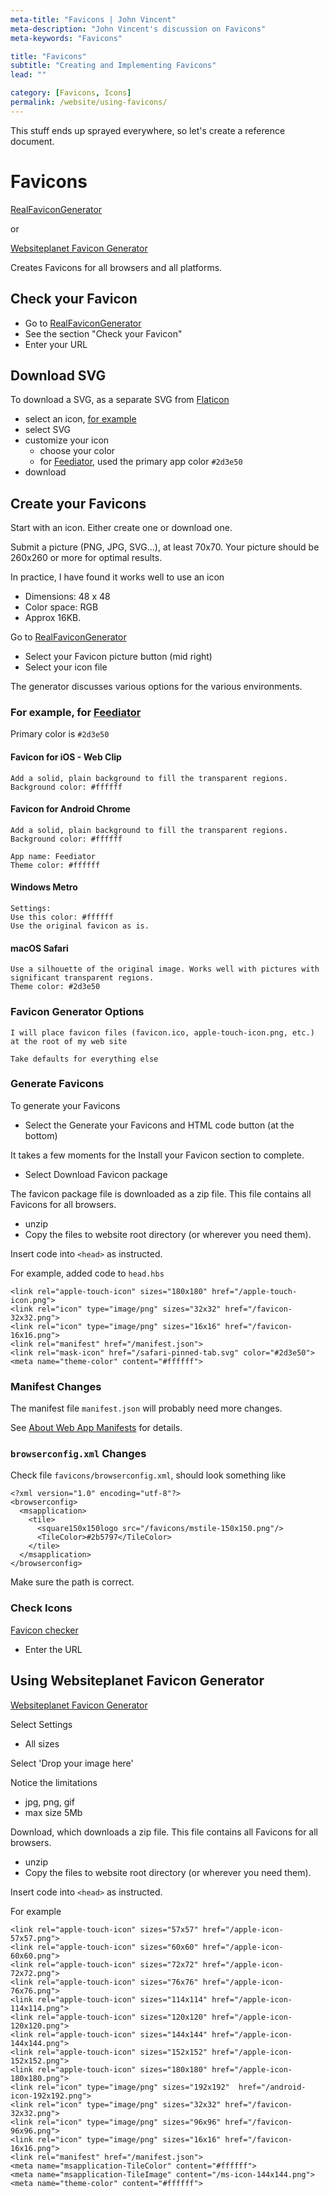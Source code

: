 ```yaml
---
meta-title: "Favicons | John Vincent"
meta-description: "John Vincent's discussion on Favicons"
meta-keywords: "Favicons"

title: "Favicons"
subtitle: "Creating and Implementing Favicons"
lead: ""

category: [Favicons, Icons]
permalink: /website/using-favicons/
---
```


This stuff ends up sprayed everywhere, so let's create a reference document.

<!-- end -->

# Favicons

[RealFaviconGenerator](http://realfavicongenerator.net/)

or

[Websiteplanet Favicon Generator](https://www.websiteplanet.com/webtools/favicon-generator/)

Creates Favicons for all browsers and all platforms.

## Check your Favicon

* Go to [RealFaviconGenerator](http://realfavicongenerator.net/)
* See the section "Check your Favicon"
* Enter your URL 

## Download SVG

To download a SVG, as a separate SVG from [Flaticon](https://www.flaticon.com/)

* select an icon, [for example](https://www.flaticon.com/free-icon/list_137942)
* select SVG
* customize your icon
	* choose your color
	* for [Feediator](https://www.feediator.com), used the primary app color `#2d3e50`
* download

## Create your Favicons

Start with an icon. Either create one or download one.

Submit a picture (PNG, JPG, SVG...), at least 70x70. 
Your picture should be 260x260 or more for optimal results.

In practice, I have found it works well to use an icon

* Dimensions: 48 x 48
* Color space: RGB
* Approx 16KB.

Go to [RealFaviconGenerator](http://realfavicongenerator.net/)

* Select your Favicon picture button (mid right)
* Select your icon file

The generator discusses various options for the various environments. 

### For example, for [Feediator](https://www.feediator.com)

Primary color is `#2d3e50`

#### Favicon for iOS - Web Clip

```
Add a solid, plain background to fill the transparent regions.
Background color: #ffffff
```

#### Favicon for Android Chrome

```
Add a solid, plain background to fill the transparent regions.
Background color: #ffffff

App name: Feediator
Theme color: #ffffff
```

#### Windows Metro

```
Settings:
Use this color: #ffffff
Use the original favicon as is.
```

#### macOS Safari

```
Use a silhouette of the original image. Works well with pictures with significant transparent regions.
Theme color: #2d3e50
```

### Favicon Generator Options

```
I will place favicon files (favicon.ico, apple-touch-icon.png, etc.) at the root of my web site

Take defaults for everything else
```

### Generate Favicons

To generate your Favicons

* Select the Generate your Favicons and HTML code button (at the bottom)

It takes a few moments for the Install your Favicon section to complete.

* Select Download Favicon package

The favicon package file is downloaded as a zip file. This file contains all Favicons for all browsers.

* unzip
* Copy the files to website root directory (or wherever you need them).

Insert code into `<head>` as instructed.

For example, added code to `head.hbs`

```
<link rel="apple-touch-icon" sizes="180x180" href="/apple-touch-icon.png">
<link rel="icon" type="image/png" sizes="32x32" href="/favicon-32x32.png">
<link rel="icon" type="image/png" sizes="16x16" href="/favicon-16x16.png">
<link rel="manifest" href="/manifest.json">
<link rel="mask-icon" href="/safari-pinned-tab.svg" color="#2d3e50">
<meta name="theme-color" content="#ffffff">
```

### Manifest Changes

The manifest file `manifest.json` will probably need more changes.

See [About Web App Manifests](/website/using-web-app-manifests/) for details.


### `browserconfig.xml` Changes

Check file `favicons/browserconfig.xml`, should look something like

```
<?xml version="1.0" encoding="utf-8"?>
<browserconfig>
  <msapplication>
    <tile>
      <square150x150logo src="/favicons/mstile-150x150.png"/>
      <TileColor>#2b5797</TileColor>
    </tile>
  </msapplication>
</browserconfig>
```

Make sure the path is correct.

### Check Icons

[Favicon checker](http://realfavicongenerator.net/favicon_checker)

* Enter the URL

## Using Websiteplanet Favicon Generator

[Websiteplanet Favicon Generator](https://www.websiteplanet.com/webtools/favicon-generator)

Select Settings

* All sizes

Select 'Drop your image here'

Notice the limitations

* jpg, png, gif
* max size 5Mb

Download, which downloads a zip file. This file contains all Favicons for all browsers.

* unzip
* Copy the files to website root directory (or wherever you need them).

Insert code into `<head>` as instructed.

For example

```
<link rel="apple-touch-icon" sizes="57x57" href="/apple-icon-57x57.png">
<link rel="apple-touch-icon" sizes="60x60" href="/apple-icon-60x60.png">
<link rel="apple-touch-icon" sizes="72x72" href="/apple-icon-72x72.png">
<link rel="apple-touch-icon" sizes="76x76" href="/apple-icon-76x76.png">
<link rel="apple-touch-icon" sizes="114x114" href="/apple-icon-114x114.png">
<link rel="apple-touch-icon" sizes="120x120" href="/apple-icon-120x120.png">
<link rel="apple-touch-icon" sizes="144x144" href="/apple-icon-144x144.png">
<link rel="apple-touch-icon" sizes="152x152" href="/apple-icon-152x152.png">
<link rel="apple-touch-icon" sizes="180x180" href="/apple-icon-180x180.png">
<link rel="icon" type="image/png" sizes="192x192"  href="/android-icon-192x192.png">
<link rel="icon" type="image/png" sizes="32x32" href="/favicon-32x32.png">
<link rel="icon" type="image/png" sizes="96x96" href="/favicon-96x96.png">
<link rel="icon" type="image/png" sizes="16x16" href="/favicon-16x16.png">
<link rel="manifest" href="/manifest.json">
<meta name="msapplication-TileColor" content="#ffffff">
<meta name="msapplication-TileImage" content="/ms-icon-144x144.png">
<meta name="theme-color" content="#ffffff">
```

